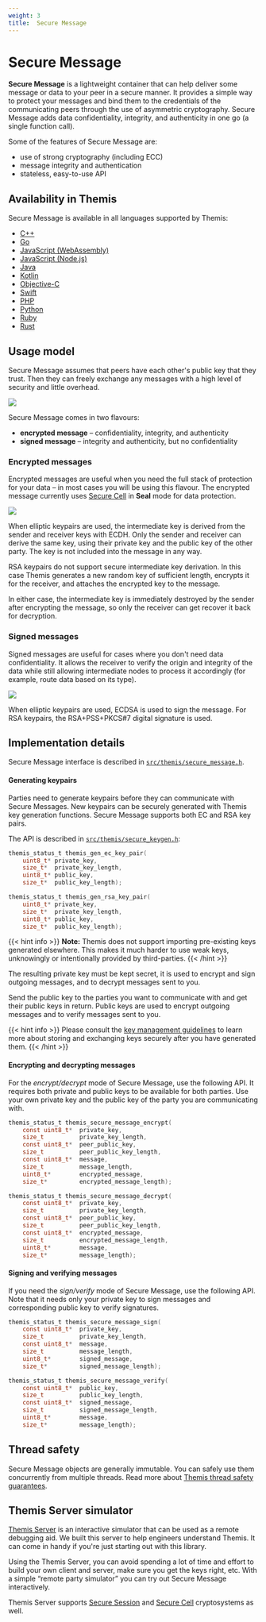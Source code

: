 ```yaml
---
weight: 3
title:  Secure Message
---
```


# Secure Message

**Secure Message** is a lightweight container
that can help deliver some message or data to your peer in a secure manner.
It provides a simple way to protect your messages
and bind them to the credentials of the communicating peers
through the use of asymmetric cryptography.
Secure Message adds data confidentiality, integrity, and authenticity
in one go (a single function call).

Some of the features of Secure Message are:

  - use of strong cryptography (including ECC)
  - message integrity and authentication
  - stateless, easy-to-use API

## Availability in Themis

Secure Message is available in all languages supported by Themis:

  - [C++](/docs/themis/languages/cpp/features/#secure-message)
  - [Go](/docs/themis/languages/go/features/#secure-message)
  - [JavaScript (WebAssembly)](/docs/themis/languages/wasm/features/#secure-message)
  - [JavaScript (Node.js)](/docs/themis/languages/nodejs/features/#secure-message)
  - [Java](/docs/themis/languages/java/features/#secure-message)
  - [Kotlin](/docs/themis/languages/kotlin/features/#secure-message)
  - [Objective-C](/docs/themis/languages/objc/features/#secure-message)
  - [Swift](/docs/themis/languages/swift/features/#secure-message)
  - [PHP](/docs/themis/languages/php/features/#secure-message)
  - [Python](/docs/themis/languages/python/features/#secure-message)
  - [Ruby](/docs/themis/languages/ruby/features/#secure-message)
  - [Rust](/docs/themis/languages/rust/features/#secure-message)

## Usage model

Secure Message assumes that peers have each other's public key that they trust.
Then they can freely exchange any messages with a high level of security and little overhead.

![](/files/wiki/secure_message.png)

Secure Message comes in two flavours:

  - **encrypted message** – confidentiality, integrity, and authenticity
  - **signed message** – integrity and authenticity, but no confidentiality

### Encrypted messages

Encrypted messages are useful when you need the full stack of protection for your data –
in most cases you will be using this flavour.
The encrypted message currently uses [Secure Cell](../secure-cell/)
in **Seal** mode for data protection.

![](/files/wiki/encrypted_message.png)

When elliptic keypairs are used,
the intermediate key is derived from the sender and receiver keys with ECDH.
Only the sender and receiver can derive the same key,
using their private key and the public key of the other party.
The key is not included into the message in any way.

RSA keypairs do not support secure intermediate key derivation.
In this case Themis generates a new random key of sufficient length,
encrypts it for the receiver, and attaches the encrypted key to the message.

In either case, the intermediate key is immediately destroyed by the sender
after encrypting the message,
so only the receiver can get recover it back for decryption.

### Signed messages

Signed messages are useful for cases where you don't need data confidentiality.
It allows the receiver to verify the origin and integrity of the data
while still allowing intermediate nodes to process it accordingly
(for example, route data based on its type).

![](/files/wiki/signed_message.png)

When elliptic keypairs are used, ECDSA is used to sign the message.
For RSA keypairs, the RSA+PSS+PKCS#7 digital signature is used.

## Implementation details

Secure Message interface is described in
[`src/themis/secure_message.h`](https://github.com/cossacklabs/themis/blob/master/src/themis/secure_message.h).

#### Generating keypairs

Parties need to generate keypairs before they can communicate with Secure Messages.
New keypairs can be securely generated with Themis key generation functions.
Secure Message supports both EC and RSA key pairs.

The API is described in
[`src/themis/secure_keygen.h`](https://github.com/cossacklabs/themis/blob/master/src/themis/secure_keygen.h):

```c
themis_status_t themis_gen_ec_key_pair(
    uint8_t* private_key,
    size_t*  private_key_length,
    uint8_t* public_key,
    size_t*  public_key_length);

themis_status_t themis_gen_rsa_key_pair(
    uint8_t* private_key,
    size_t*  private_key_length,
    uint8_t* public_key,
    size_t*  public_key_length);
```

{{< hint info >}}
**Note:**
Themis does not support importing pre-existing keys generated elsewhere.
This makes it much harder to use weak keys, unknowingly or intentionally provided by third-parties.
{{< /hint >}}

The resulting private key must be kept secret, it is used to encrypt and sign outgoing messages,
and to decrypt messages sent to you.

Send the public key to the parties you want to communicate with and get their public keys in return.
Public keys are used to encrypt outgoing messages and to verify messages sent to you.

{{< hint info >}}
Please consult the [key management guidelines](/docs/themis/crypto-theory/key-management/)
to learn more about storing and exchanging keys securely after you have generated them.
{{< /hint >}}

#### Encrypting and decrypting messages

For the _encrypt/decrypt_ mode of Secure Message, use the following API.
It requires both private and public keys to be available for both parties.
Use your own private key and the public key of the party you are communicating with.

```c
themis_status_t themis_secure_message_encrypt(
    const uint8_t*  private_key,
    size_t          private_key_length,
    const uint8_t*  peer_public_key,
    size_t          peer_public_key_length,
    const uint8_t*  message,
    size_t          message_length,
    uint8_t*        encrypted_message,
    size_t*         encrypted_message_length);

themis_status_t themis_secure_message_decrypt(
    const uint8_t*  private_key,
    size_t          private_key_length,
    const uint8_t*  peer_public_key,
    size_t          peer_public_key_length,
    const uint8_t*  encrypted_message,
    size_t          encrypted_message_length,
    uint8_t*        message,
    size_t*         message_length);
```

#### Signing and verifying messages

If you need the _sign/verify_ mode of Secure Message, use the following API.
Note that it needs only your private key to sign messages
and corresponding public key to verify signatures.

```c
themis_status_t themis_secure_message_sign(
    const uint8_t*  private_key,
    size_t          private_key_length,
    const uint8_t*  message,
    size_t          message_length,
    uint8_t*        signed_message,
    size_t*         signed_message_length);

themis_status_t themis_secure_message_verify(
    const uint8_t*  public_key,
    size_t          public_key_length,
    const uint8_t*  signed_message,
    size_t          signed_message_length,
    uint8_t*        message,
    size_t*         message_length);
```

## Thread safety

Secure Message objects are generally immutable.
You can safely use them concurrently from multiple threads.
Read more about [Themis thread safety guarantees](/docs/themis/debugging/thread-safety/).

## Themis Server simulator

[Themis Server](/docs/themis/debugging/themis-server/)
is an interactive simulator that can be used as a remote debugging aid.
We built this server to help engineers understand Themis.
It can come in handy if you're just starting out with this library.

Using the Themis Server, you can avoid spending a lot of time and effort
to build your own client and server, make sure you get the keys right, etc.
With a simple “remote party simulator” you can try out Secure Message interactively.

Themis Server supports
[Secure Session](../secure-session/) and [Secure Cell](../secure-cell/)
cryptosystems as well.
